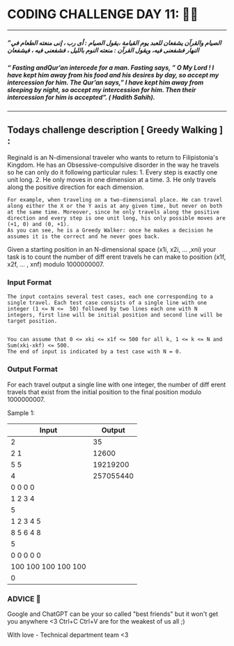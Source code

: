 # CODING CHALLENGE DAY 11: 🌙✨

---

##### ”الصيام والقرآن يشفعان للعبد يوم القيامة ،يقول الصيام : أى رب ، إنى منعته الطعام في النهار فشفعنى فيه، ويقول القرآن : منعته النوم بالليل ، فشفعنى فيه ، فيشفعان

##### “ Fasting andQur’an intercede for a man. Fasting says, ” O My Lord ! I have kept him away from his food and his desires by day, so accept my intercession for him. The Qur’an says,” I have kept him away from sleeping by night, so accept my intercession for him. Then their intercession for him is accepted”. ( Hadith Sahih).
---

##

## Todays challenge description [ Greedy Walking ] :

Reginald is an N-dimensional traveler who wants to return to Filipistonia's Kingdom. He has an Obsessive-compulsive disorder in the way he travels so he can only do it following particular rules: 1. Every step is exactly one unit long. 2. He only moves in one dimension at a time. 3. He only travels along the positive direction for each dimension.

    For example, when traveling on a two-dimensional place. He can travel along either the X or the Y axis at any given time, but never on both at the same time. Moreover, since he only travels along the positive direction and every step is one unit long, his only possible moves are (+1, 0) and (0, +1).
    As you can see, he is a Greedy Walker: once he makes a decision he assumes it is the correct and he never goes back.

Given a starting position in an N-dimensional space (x1i, x2i, ... ,xni) your task is to count the number of diff
erent travels he can make to position (x1f, x2f, ... , xnf) modulo 1000000007.

### Input Format

    The input contains several test cases, each one corresponding to a single travel. Each test case consists of a single line with one integer (1 <= N <=  50) followed by two lines each one with N integers, first line will be initial position and second line will be target position.


    You can assume that 0 <= xki <= x1f <= 500 for all k, 1 <= k <= N and Sum(xki-xkf) <= 500.
    The end of input is indicated by a test case with N = 0.

### Output Format

For each travel output a single line with one integer, the number of diff
erent travels that exist from the initial position to the final position modulo 1000000007.

Sample 1:

| Input               | Output    |
| ------------------- | --------- |
| 2                   | 35        |
| 2 1                 | 12600     |
| 5 5                 | 19219200  |
| 4                   | 257055440 |
| 0 0 0 0             |           |
| 1 2 3 4             |           |
| 5                   |           |
| 1 2 3 4 5           |           |
| 8 5 6 4 8           |           |
| 5                   |           |
| 0 0 0 0 0           |           |
| 100 100 100 100 100 |           |
| 0                   |           |



### ADVICE 💖

Google and ChatGPT can be your so called "best friends" but it won't get you anywhere <3 Ctrl+C Ctrl+V are for the weakest of us all ;)

With love - Technical department team <3
